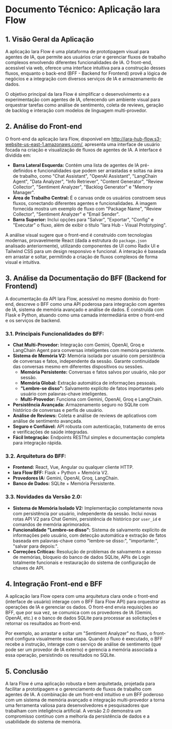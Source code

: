 # Documento Técnico: Aplicação Iara Flow

## 1. Visão Geral da Aplicação

A aplicação Iara Flow é uma plataforma de prototipagem visual para agentes de IA, que permite aos usuários criar e gerenciar fluxos de trabalho complexos envolvendo diferentes funcionalidades de IA. O front-end, acessível via web, oferece uma interface intuitiva para a construção desses fluxos, enquanto o back-end (BFF - Backend for Frontend) provê a lógica de negócios e a integração com diversos serviços de IA e armazenamento de dados.

O objetivo principal da Iara Flow é simplificar o desenvolvimento e a experimentação com agentes de IA, oferecendo um ambiente visual para orquestrar tarefas como análise de sentimento, coleta de reviews, geração de backlog e interação com modelos de linguagem multi-provedor.

## 2. Análise do Front-end

O front-end da aplicação Iara Flow, disponível em http://iara-hub-flow.s3-website-us-east-1.amazonaws.com/, apresenta uma interface de usuário focada na criação e visualização de fluxos de agentes de IA. A interface é dividida em:

*   **Barra Lateral Esquerda:** Contém uma lista de agentes de IA pré-definidos e funcionalidades que podem ser arrastadas e soltas na área de trabalho, como "Chat Assistant", "OpenAI Assistant", "LangChain Agent", "Data Analyzer", "Info Retriever", "Content Generator", "Review Collector", "Sentiment Analyzer", "Backlog Generator" e "Memory Manager".
*   **Área de Trabalho Central:** É o canvas onde os usuários constroem seus fluxos, conectando diferentes agentes e funcionalidades. A imagem fornecida mostra um exemplo de fluxo com "Package Name", "Review Collector", "Sentiment Analyzer" e "Email Sender".
*   **Barra Superior:** Inclui opções para "Salvar", "Exportar", "Config" e "Executar" o fluxo, além de exibir o título "Iara Hub - Visual Prototyping".

A análise visual sugere que o front-end é construído com tecnologias modernas, provavelmente React (dada a estrutura do `package.json` analisado anteriormente), utilizando componentes de UI como Radix UI e Tailwind CSS para um design responsivo e funcional. A interação é baseada em arrastar e soltar, permitindo a criação de fluxos complexos de forma visual e intuitiva.

## 3. Análise da Documentação do BFF (Backend for Frontend)

A documentação da API Iara Flow, acessível no mesmo domínio do front-end, descreve o BFF como uma API poderosa para integração com agentes de IA, sistema de memória avançado e análise de dados. É construída com Flask e Python, atuando como uma camada intermediária entre o front-end e os serviços de backend.

### 3.1. Principais Funcionalidades do BFF:

*   **Chat Multi-Provedor:** Integração com Gemini, OpenAI, Groq e LangChain Agent para conversas inteligentes com memória persistente.
*   **Sistema de Memória V2:** Memória isolada por usuário com persistência de conversas e fatos, independente da sessão. Garante continuidade das conversas mesmo em diferentes dispositivos ou sessões.
    *   **Memória Persistente:** Conversas e fatos salvos por usuário, não por sessão.
    *   **Memória Global:** Extração automática de informações pessoais.
    *   **"Lembre-se disso":** Salvamento explícito de fatos importantes pelo usuário com palavras-chave inteligentes.
    *   **Multi-Provedor:** Funciona com Gemini, OpenAI, Groq e LangChain.
*   **Persistência Avançada:** Armazenamento seguro no SQLite com histórico de conversas e perfis de usuário.
*   **Análise de Reviews:** Coleta e análise de reviews de aplicativos com análise de sentimento avançada.
*   **Seguro e Confiável:** API robusta com autenticação, tratamento de erros e verificações de saúde integradas.
*   **Fácil Integração:** Endpoints RESTful simples e documentação completa para integração rápida.

### 3.2. Arquitetura do BFF:

*   **Frontend:** React, Vue, Angular ou qualquer cliente HTTP.
*   **Iara Flow BFF:** Flask + Python + Memória V2.
*   **Provedores IA:** Gemini, OpenAI, Groq, LangChain.
*   **Banco de Dados:** SQLite + Memória Persistente.

### 3.3. Novidades da Versão 2.0:

*   **Sistema de Memória Isolado V2:** Implementação completamente nova com persistência por usuário, independente da sessão. Inclui novas rotas API V2 para Chat Gemini, persistência de histórico por `user_id` e comandos de memória aprimorados.
*   **Funcionalidade "Lembre-se disso":** Sistema de salvamento explícito de informações pelo usuário, com detecção automática e extração de fatos baseada em palavras-chave como "lembre-se disso:", "importante:", "salvar para depois:".
*   **Correções Críticas:** Resolução de problemas de salvamento e acesso de memórias, bloqueio do banco de dados SQLite, APIs de Login totalmente funcionais e restauração do sistema de configuração de chaves de API.

## 4. Integração Front-end e BFF

A aplicação Iara Flow opera com uma arquitetura clara onde o front-end (interface de usuário) interage com o BFF (Iara Flow API) para orquestrar as operações de IA e gerenciar os dados. O front-end envia requisições ao BFF, que por sua vez, se comunica com os provedores de IA (Gemini, OpenAI, etc.) e o banco de dados SQLite para processar as solicitações e retornar os resultados ao front-end.

Por exemplo, ao arrastar e soltar um "Sentiment Analyzer" no fluxo, o front-end configura visualmente essa etapa. Quando o fluxo é executado, o BFF recebe a instrução, interage com o serviço de análise de sentimento (que pode ser um provedor de IA externo) e gerencia a memória associada a essa operação, persistindo os resultados no SQLite.

## 5. Conclusão

A Iara Flow é uma aplicação robusta e bem arquitetada, projetada para facilitar a prototipagem e o gerenciamento de fluxos de trabalho com agentes de IA. A combinação de um front-end intuitivo e um BFF poderoso com um sistema de memória avançado e integração multi-provedor a torna uma ferramenta valiosa para desenvolvedores e pesquisadores que trabalham com inteligência artificial. A versão 2.0 demonstra um compromisso contínuo com a melhoria da persistência de dados e a usabilidade do sistema de memória.

